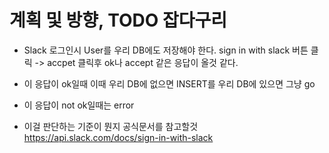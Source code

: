 # 계획 및 방향, TODO 잡다구리
- Slack 로그인시 User를 우리 DB에도 저장해야 한다. sign in with slack 버튼 클릭 -> accpet 클릭후 ok나 accept 같은 응답이 올것 같다.  

- 이 응답이 ok일때 이때 우리 DB에 없으면 INSERT를 우리 DB에 있으면 그냥 go
- 이 응답이 not ok일때는 error 
- 이걸 판단하는 기준이 뭔지 공식문서를 참고할것
https://api.slack.com/docs/sign-in-with-slack  
  

